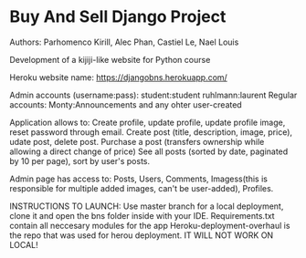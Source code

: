 # Buy And Sell Django Project

Authors: Parhomenco Kirill, Alec Phan, Castiel Le, Nael Louis

Development of a kijiji-like website for Python course

Heroku website name:
    https://djangobns.herokuapp.com/

Admin accounts (username:pass):
    student:student
    ruhlmann:laurent
Regular accounts:
    Monty:Announcements
    and any ohter user-created

Application allows to:
    Create profile, update profile, update profile image, reset password through email.
    Create post (title, description, image, price), udate post, delete post.
    Purchase a post (transfers ownership while allowing a direct change of price)
    See all posts (sorted by date, paginated by 10 per page), sort by user's posts.

Admin page has access to:
    Posts, Users, Comments, Imagess(this is responsible for multiple added images, can't be user-added), Profiles.

INSTRUCTIONS TO LAUNCH:
    Use master branch for a local deployment, clone it and open the bns folder inside with your IDE. Requirements.txt contain all neccesary modules for the app
    Heroku-deployment-overhaul is the repo that was used for herou deployment. IT WILL NOT WORK ON LOCAL!
    
